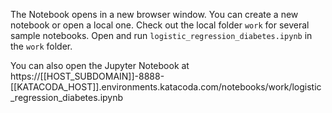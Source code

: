 
The Notebook opens in a new browser window. You can create a new notebook or open a local one. Check out the local folder `work` for several sample notebooks. Open and run `logistic_regression_diabetes.ipynb` in the `work` folder.


You can also open the Jupyter Notebook at https://[[HOST_SUBDOMAIN]]-8888-[[KATACODA_HOST]].environments.katacoda.com/notebooks/work/logistic_regression_diabetes.ipynb